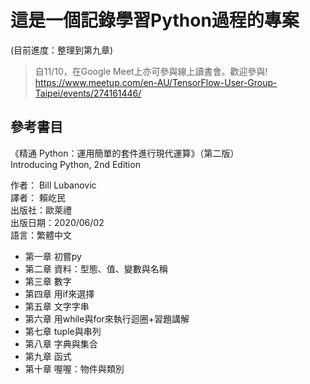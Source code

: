 # 這是一個記錄學習Python過程的專案
(目前進度：整理到第九章)
  
>自11/10，在Google Meet上亦可參與線上讀書會。歡迎參與!  
https://www.meetup.com/en-AU/TensorFlow-User-Group-Taipei/events/274161446/
  
## 參考書目
《精通 Python：運用簡單的套件進行現代運算》（第二版）  
Introducing Python, 2nd Edition  
  
作者： Bill Lubanovic    
譯者： 賴屹民  
出版社：歐萊禮    
出版日期：2020/06/02  
語言：繁體中文    


* 第一章 初嘗py 
* 第二章 資料：型態、值、變數與名稱
* 第三章 數字
* 第四章 用if來選擇
* 第五章 文字字串
* 第六章 用while與for來執行迴圈+習題講解
* 第七章 tuple與串列
* 第八章 字典與集合
* 第九章 函式
* 第十章 喔喔：物件與類別
